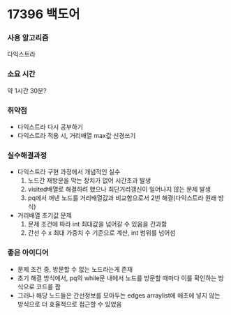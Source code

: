 # 17396 백도어

### 사용 알고리즘
다익스트라

### 소요 시간
약 1시간 30분?

### 취약점
- 다익스트라 다시 공부하기
- 다익스트라 적용 시, 거리배열 max값 신경쓰기

### 실수해결과정
- 다익스트라 구현 과정에서 개념적인 실수
  1. 노드간 재방문을 막는 장치가 없어 시간초과 발생
  2. visited배열로 해결하려 했으나 최단거리갱신이 일어나지 않는 문제 발생
  3. pq에서 꺼낸 노드를 거리배열값과 비교함으로서 2번 해결(다익스트라 원래 방식)
- 거리배열 초기값 문제
  1. 문제 조건에 따라 int 최대값을 넘어갈 수 있음을 간과함
  2. 간선 수 x 최대 가중치 수 기준으로 계산, int 범위를 넘어섬

### 좋은 아이디어
- 문제 조건 중, 방문할 수 없는 노드라는게 존재
- 초기 해결 방식에서, pq의 while문 내에서 노드를 방문할 때마다 이를 확인하는 방식으로 코드를 짬
- 그러나 해당 노드들은 간선정보를 모아두는 edges arraylist에 애초에 넣지 않는 방식으로
  더 효율적으로 접근할 수 있었음
